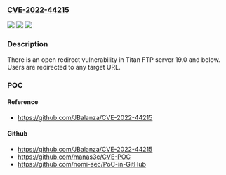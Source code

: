 ### [CVE-2022-44215](https://cve.mitre.org/cgi-bin/cvename.cgi?name=CVE-2022-44215)
![](https://img.shields.io/static/v1?label=Product&message=n%2Fa&color=blue)
![](https://img.shields.io/static/v1?label=Version&message=n%2Fa&color=blue)
![](https://img.shields.io/static/v1?label=Vulnerability&message=n%2Fa&color=brighgreen)

### Description

There is an open redirect vulnerability in Titan FTP server 19.0 and below. Users are redirected to any target URL.

### POC

#### Reference
- https://github.com/JBalanza/CVE-2022-44215

#### Github
- https://github.com/JBalanza/CVE-2022-44215
- https://github.com/manas3c/CVE-POC
- https://github.com/nomi-sec/PoC-in-GitHub

